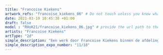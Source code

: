 ```yaml
---
title: "Francoise Kiekens"
artwork_refs: "francoise_kiekens_06" # Do not touch unless you know what you are doing
date: 2021-03-19 10:45:38 +01:00
draft: false
model : "RHoK21/francoise_kiekens_06.jpg" # provide the url path to the model
artists: "Francoise Kiekens"
artType: "2d"
simple_description: "Een werk door Francoise Kiekens binnen de afdeling Tekenkunst.<br><br><br><br> Een project gerealiseerd door Dirk Derom in opdracht van het <a href='https://www.sdko.brussels'>SDKO</a> en met steun van de <a href='https://www.vgc.be/wie-zijn-wij/actief-beleid-brussel/onderwijs'>VGC</a>."
simple_description_expo_number: "11/18"
---
```

